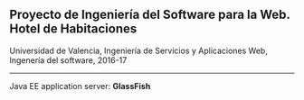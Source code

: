 ## Proyecto de Ingeniería del Software para la Web. Hotel de Habitaciones

Universidad de Valencia, Ingeniería de Servicios y Aplicaciones Web, Ingenería del software, 2016-17

-----
Java EE application server: **GlassFish**